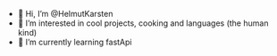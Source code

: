 - 👋 Hi, I’m @HelmutKarsten
- 👀 I’m interested in cool projects, cooking and languages (the human kind)
- 🌱 I’m currently learning fastApi

<!---
HelmutKarsten/HelmutKarsten is a ✨ special ✨ repository because its `README.md` (this file) appears on your GitHub profile.
You can click the Preview link to take a look at your changes.
--->

